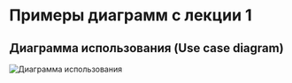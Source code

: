 # Примеры диаграмм с лекции 1

## Диаграмма использования (Use case diagram)

![Диаграмма использования](http://www.plantuml.com/plantuml/proxy?cache=no&src=https://github.com/is-uml-y25/lectures/raw/main/lecture-01/use-case-with-actor.puml)
